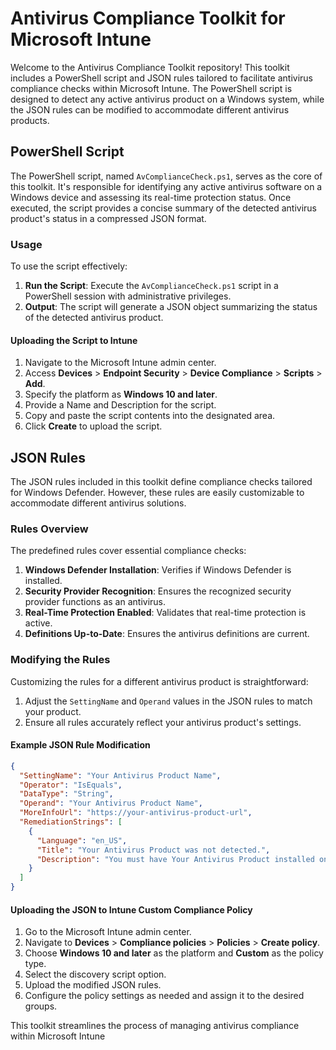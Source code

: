 # Antivirus Compliance Toolkit for Microsoft Intune

Welcome to the Antivirus Compliance Toolkit repository! This toolkit includes a PowerShell script and JSON rules tailored to facilitate antivirus compliance checks within Microsoft Intune. The PowerShell script is designed to detect any active antivirus product on a Windows system, while the JSON rules can be modified to accommodate different antivirus products.

## PowerShell Script

The PowerShell script, named `AvComplianceCheck.ps1`, serves as the core of this toolkit. It's responsible for identifying any active antivirus software on a Windows device and assessing its real-time protection status. Once executed, the script provides a concise summary of the detected antivirus product's status in a compressed JSON format.

### Usage

To use the script effectively:

1. **Run the Script**: Execute the `AvComplianceCheck.ps1` script in a PowerShell session with administrative privileges.
2. **Output**: The script will generate a JSON object summarizing the status of the detected antivirus product.

#### Uploading the Script to Intune

1. Navigate to the Microsoft Intune admin center.
2. Access **Devices** > **Endpoint Security** > **Device Compliance** > **Scripts** > **Add**.
3. Specify the platform as **Windows 10 and later**.
4. Provide a Name and Description for the script.
5. Copy and paste the script contents into the designated area.
6. Click **Create** to upload the script.

## JSON Rules

The JSON rules included in this toolkit define compliance checks tailored for Windows Defender. However, these rules are easily customizable to accommodate different antivirus solutions.

### Rules Overview

The predefined rules cover essential compliance checks:

1. **Windows Defender Installation**: Verifies if Windows Defender is installed.
2. **Security Provider Recognition**: Ensures the recognized security provider functions as an antivirus.
3. **Real-Time Protection Enabled**: Validates that real-time protection is active.
4. **Definitions Up-to-Date**: Ensures the antivirus definitions are current.

### Modifying the Rules

Customizing the rules for a different antivirus product is straightforward:

1. Adjust the `SettingName` and `Operand` values in the JSON rules to match your product.
2. Ensure all rules accurately reflect your antivirus product's settings.

#### Example JSON Rule Modification

```json
{
  "SettingName": "Your Antivirus Product Name",
  "Operator": "IsEquals",
  "DataType": "String",
  "Operand": "Your Antivirus Product Name",
  "MoreInfoUrl": "https://your-antivirus-product-url",
  "RemediationStrings": [
    {
      "Language": "en_US",
      "Title": "Your Antivirus Product was not detected.",
      "Description": "You must have Your Antivirus Product installed on your device to protect it from malware."
    }
  ]
}
```
#### Uploading the JSON to Intune Custom Compliance Policy

1. Go to the Microsoft Intune admin center.
2. Navigate to **Devices** > **Compliance policies** > **Policies** > **Create policy**.
3. Choose **Windows 10 and later** as the platform and **Custom** as the policy type.
4. Select the discovery script option.
5. Upload the modified JSON rules.
6. Configure the policy settings as needed and assign it to the desired groups.

This toolkit streamlines the process of managing antivirus compliance within Microsoft Intune
